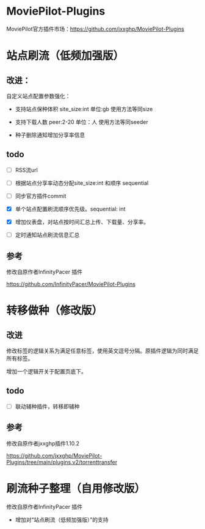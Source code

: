 # MoviePilot-Plugins
MoviePilot官方插件市场：https://github.com/jxxghp/MoviePilot-Plugins

# 站点刷流（低频加强版）
## 改进：
自定义站点配置参数强化：

- 支持站点保种体积 site_size:int    单位:gb 使用方法等同size

- 支持下载人数     peer:2-20        单位：人 使用方法等同seeder

- 种子删除通知增加分享率信息

## todo
- [ ] RSS流url

- [ ] 根据站点分享率动态分配site_size:int 和顺序 sequential

- [ ] 同步官方插件commit
      
- [X] 单个站点配置刷流顺序优先级。sequential: int

- [X] 增加仪表盘，对站点按时间汇总上传、下载量、分享率。

- [ ] 定时通知站点刷流信息汇总

## 参考
修改自原作者InfinityPacer 插件

https://github.com/InfinityPacer/MoviePilot-Plugins

# 转移做种（修改版）
## 改进
修改标签的逻辑关系为满足任意标签，使用英文逗号分隔。原插件逻辑为同时满足所有标签。

增加一个逻辑开关于配置页底下。

## todo
- [ ] 联动辅种插件，转移即辅种

## 参考
修改自原作者jxxghp插件1.10.2

https://github.com/jxxghp/MoviePilot-Plugins/tree/main/plugins.v2/torrenttransfer

# 刷流种子整理（自用修改版）
修改自原作者InfinityPacer 插件

- 增加对“站点刷流（低频加强版）”的支持
  

